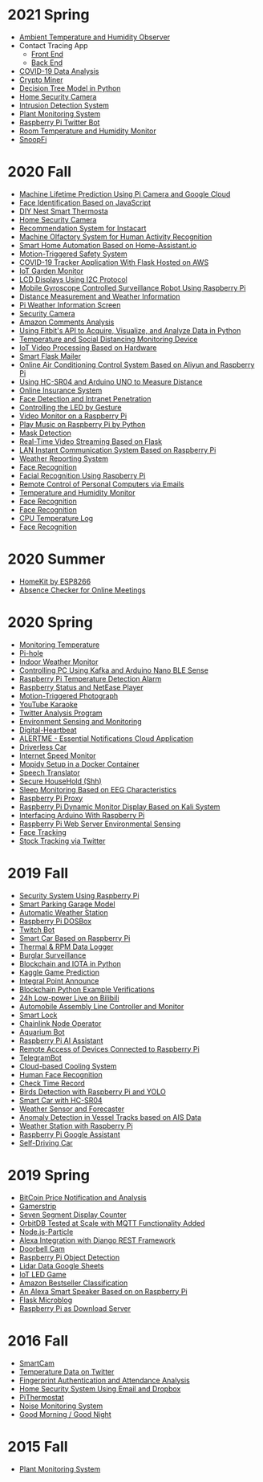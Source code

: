 # 2021 Spring

* [Ambient Temperature and Humidity Observer](https://github.com/tylercona/project)
* Contact Tracing App
  * [Front End](https://github.com/BriannaPGarland/ContactTracingApp-FrontEnd)
  * [Back End](https://github.com/BriannaPGarland/ContactTracingApp-BackEnd)
* [COVID-19 Data Analysis](https://github.com/Jraffone/EE629)
* [Crypto Miner](https://github.com/vapork/IOT)
* [Decision Tree Model in Python](https://github.com/Yuxuan291/ee629)
* [Home Security Camera](https://github.com/Ibrahim-Alqarni/IoT)
* [Intrusion Detection System](https://github.com/anasaqeel/EE-629_IoT)
* [Plant Monitoring System](https://github.com/errski/EE629IoT)
* [Raspberry Pi Twitter Bot](https://github.com/bip63/EE629)
* [Room Temperature and Humidity Monitor](https://github.com/wastelander47/629IoT/tree/main/Project)
* [SnoopFi](https://github.com/jtrugman/SnoopFi)

# 2020 Fall

* [Machine Lifetime Prediction Using Pi Camera and Google Cloud](https://github.com/ace26597/EE-629-Project_Augmented-Reality-based-Smart-Manufacuturing)
* [Face Identification Based on JavaScript](https://github.com/Jugram-Chen/EE629Project)
* [DIY Nest Smart Thermosta](https://github.com/ndimaria/IoT)
* [Home Security Camera](https://github.com/HenryFung-SIT/EE-629-Repository)
* [Recommendation System for Instacart](https://github.com/ShengyuHu/EE629/tree/master/Project)
* [Machine Olfactory System for Human Activity Recognition](https://github.com/xhu29/EE629-IoT)
* [Smart Home Automation Based on Home-Assistant.io](https://github.com/Gry1995/Iot-Project)
* [Motion-Triggered Safety System](https://github.com/rasalaslu/EE-629)
* [COVID-19 Tracker Application With Flask Hosted on AWS](https://github.com/mzq737/COVID-19-Tracker)
* [IoT Garden Monitor](https://github.com/gmohamedstevens/EE629_IoT_Garden)
* [LCD Displays Using I2C Protocol](https://github.com/gousemoodhin/EE629_course)
* [Mobile Gyroscope Controlled Surveillance Robot Using Raspberry Pi](https://github.com/SenSudi/EE-629-IoT/tree/FinalProject-RaspberryPi_robot)
* [Distance Measurement and Weather Information](https://github.com/abdulellah8777/EE-629-project)
* [Pi Weather Information Screen](https://github.com/henry90/EE-629_IoT)
* [Security Camera](https://github.com/ashokouh/EE-629A)
* [Amazon Comments Analysis](https://github.com/JYS333/AmazonCommentsAnalysis)
* [Using Fitbit's API to Acquire, Visualize, and Analyze Data in Python](https://github.com/tehreemt/EE629-InternetOfThings/tree/master/Final_Project)
* [Temperature and Social Distancing Monitoring Device](https://github.com/drouendal/EE629DVR)
* [IoT Video Processing Based on Hardware](https://github.com/Crispangle/EE629-IOT/tree/master/project)
* [Smart Flask Mailer](https://github.com/MingyuYao/EE629-IoT/tree/master/Project)
* [Online Air Conditioning Control System Based on Aliyun and Raspberry Pi](https://github.com/ChenjieJia/IOT_CJ1)
* [Using HC-SR04 and Arduino UNO to Measure Distance](https://github.com/jyfly819/jyfly/tree/master/project)
* [Online Insurance System](https://github.com/kongdayan/EE-629-IoT)
* [Face Detection and Intranet Penetration](https://github.com/Ostrich96/iot-JichenLi)
* [Controlling the LED by Gesture](https://github.com/15522361091/EE629-IoT)
* [Video Monitor on a Raspberry Pi](https://github.com/YUEQIN18/IoT)
* [Play Music on Raspberry Pi by Python](https://github.com/Yipeng-sun97/IOT)
* [Mask Detection](https://github.com/alitootoon/Mask-detection)
* [Real-Time Video Streaming Based on Flask](https://github.com/JiaqiTu/EE629-IOT)
* [LAN Instant Communication System Based on Raspberry Pi](https://github.com/plkjiet/mygit)
* [Weather Reporting System](https://github.com/kai-w0/EE629/tree/master/project)
* [Face Recognition](https://github.com/Xeyi/EE-IoT)
* [Facial Recognition Using Raspberry Pi](https://github.com/bxiong1/stevensEE629)
* [Remote Control of Personal Computers via Emails](https://github.com/diy16102/iot.ydc)
* [Temperature and Humidity Monitor](https://github.com/yijirong/iot)
* [Face Recognition](https://github.com/fzxqb/EE629)
* [Face Recognition](https://github.com/SteveZwl/Face-Recognition)
* [CPU Temperature Log](https://github.com/mackenzie4148/Temperature-Log)
* [Face Recognition](https://github.com/Dongfang777/EE629)

# 2020 Summer

* [HomeKit by ESP8266](https://github.com/hanzhenglong/homekit-by-esp8266-) <!--Zhenglong Han-->
* [Absence Checker for Online Meetings](https://github.com/Travel-Cat/Travel-Cat.github.io) <!--Yibin Wang-->

# 2020 Spring

* [Monitoring Temperature](https://github.com/AbdullahAlnutayfat/EE-629-A/tree/master/finalproject) <!--Abdullah Alnutayfat-->
* [Pi-hole](https://github.com/mbozinov/EE-629-IoT) <!--Mitko Bozinov, Ethan Jones-->
* [Indoor Weather Monitor](https://github.com/lun-weichang/EE629_S2020) <!--Lun-Wei Chang-->
* [Controlling PC Using Kafka and Arduino Nano BLE Sense](https://github.com/csash7/raspberrypi) <!--Seshasai Chaturvedula-->
* [Raspberry Pi Temperature Detection Alarm](https://github.com/lilburger/EE629/tree/master/CPU%20Temperature%20of%20raspeberry%20pi) <!--Junyan Chen-->
* [Raspberry Status and NetEase Player](https://github.com/ChenWei1018/EE629-IOT) <!--Wei Chen-->
* [Motion-Triggered Photograph](https://github.com/pding5/ee629) <!--Peizhi Ding-->
* [YouTube Karaoke](https://github.com/ygunarso/ee629) <!--Yohanes Steven Gunarso-->
* [Twitter Analysis Program](https://github.com/nhilden1114/ee629) <!--Nicole Hilden-->
* [Environment Sensing and Monitoring](https://github.com/MrJay37/EE629_Project_Environment_Sensing) <!--Sanket Jain, Mansi Joshi, Neel Haria-->
* [Digital-Heartbeat](https://github.com/jmac97/Digital-Heartbeat) <!--Julie McEldoon-->
* [ALERTME - Essential Notifications Cloud Application](https://github.com/jeshu54/Hubmaster) <!--Avro Mukherjee-->
* [Driverless Car](https://github.com/AbhinandanNuli/IoT-Autonomous-Robocar) <!--Abhinandan Nuli-->
* [Internet Speed Monitor](https://github.com/Nisarg9196/EE629_Internet_Speed_Monitor) <!--Nisarg Parikh-->
* [Mopidy Setup in a Docker Container](https://github.com/lpasquar/ee629) <!--Luca Pasquariello-->
* [Speech Translator](https://github.com/pavanpp15/IoT) <!--Pavan Patel-->
* [Secure HouseHold (Shh)](https://github.com/danpinto97/EE629) <!--Daniel Pinto-->
* [Sleep Monitoring Based on EEG Characteristics](https://github.com/shichao4657125/EE629FinalProject) <!--Chao Shi-->
* [Raspberry Pi Proxy](https://github.com/awalker2/EE-629-IOT/tree/master/pi-proxy-project) <!--Alex Walker-->
* [Raspberry Pi Dynamic Monitor Display Based on Kali System](https://github.com/yinghaowang95/EE629-Course) <!--Yinghao Wang-->
* [Interfacing Arduino With Raspberry Pi](https://github.com/jasperxu1233/EE-629) <!--Haojie Xu-->
* [Raspberry Pi Web Server Environmental Sensing](https://github.com/Mounika-2197/IoT-Project) <!--Mounika Yakasiri-->
* [Face Tracking](https://github.com/hejunzhan/EE629/tree/master/ee629) <!--Hejun Zhan-->
* [Stock Tracking via Twitter](https://github.com/zhusiyuan-456/cpe-629-Iot) <!--Siyuan Zhu-->

# 2019 Fall

* [Security System Using Raspberry Pi](https://github.com/sooryanivedhaashokan/IoT-security-system-using-Raspberry-Pi) <!--Soorya Ashokan-->
* [Smart Parking Garage Model](https://github.com/tcarbona/IoT) <!--Thomas Carbonaro-->
* [Automatic Weather Station](https://github.com/hcchang501/EE629-IOT-Automatic-Weather-Station-Project) <!--Han-Chung Chang-->
* [Raspberry Pi DOSBox](https://sites.google.com/stevens.edu/iot-ee629yixie/project/dos-game) <!--Yixie Chen-->
* [Twitch Bot](https://sites.google.com/stevens.edu/iot-ee629yixie/project/twitch-bot) <!--Yixie Chen-->
* [Smart Car Based on Raspberry Pi](https://github.com/xhe27/iot_Xintang_He) <!--Xintang He-->
* [Thermal & RPM Data Logger](https://sites.google.com/stevens.edu/pranati/home/data-logger-using-raspberry-pi) <!--Pranati Kaza-->
* [Burglar Surveillance](https://github.com/likaistevens/Graduate/tree/master/629_IOT) <!--Kai Li-->
* [Blockchain and IOTA in Python](https://github.com/Lizhujie/raspi_blockchain-and-Iota) <!--Zhujie Li-->
* [Kaggle Game Prediction](https://github.com/Lizhujie/Kaggle_Game_prediction) <!--Zhujie Li-->
* [Integral Point Announce](https://github.com/fengliu1227/Feng_Liu) <!--Feng Liu-->
* [Blockchain Python Example Verifications](https://sites.google.com/view/yuanl/home/final-project) <!--Yuan Liu-->
* [24h Low-power Live on Bilibili](https://github.com/YueranLiu/629) <!--Yueran Liu-->
* [Automobile Assembly Line Controller and Monitor](https://github.com/Chappelliu/IoTproject) <!--Yufeng Liu-->
* [Smart Lock](https://github.com/hungrylz/Iot_courses) <!--Zheng Liu-->
* [Chainlink Node Operator](https://sites.google.com/stevens.edu/ece629aldin/project) <!--Aldin Llolla-->
* [Aquarium Bot](https://github.com/jmac97/Aquarium-Bot) <!--Julie McEldoon-->
* [Raspberry Pi AI Assistant](https://github.com/monamim1989/Raspberry-Pi-AI-Assistant) <!--Raveena Mehta, Monami Mukhopadhyay, Rida Zainab-->
* [Remote Access of Devices Connected to Raspberry Pi](https://github.com/JeetPatel301095/EE-629-IOT) <!--Jeet Patel-->
* [TelegramBot](https://github.com/RohanRatwani/Telegram_Bot) <!--Rohan Ratwani, Kishan Teli-->
* [Cloud-based Cooling System](https://github.com/R9MX4/iot) <!--Mingxin Ruan-->
* [Human Face Recognition](https://github.com/YiTian0902/lot) <!--Yi Tian-->
* [Check Time Record](https://github.com/540792740/Iot_project_time_checkin_checkout) <!--Jiawei Wang-->
* [Birds Detection with Raspberry Pi and YOLO](https://github.com/wruochao19/Deep-learning-camera) <!--Ruochao Weng-->
* [Smart Car with HC-SR04](https://github.com/jxie10/EE629Project) <!--Jiajiang Xie-->
* [Weather Sensor and Forecaster](https://github.com/xuhuajie19/629) <!--Huajie Xu-->
* [Anomaly Detection in Vessel Tracks based on AIS Data](https://github.com/BigHairyYak/SRI-2019-AIS-Anomaly-Detection) <!--Samuel Yakovlev-->
* [Weather Station with Raspberry Pi](https://github.com/xiaolinyang927/iot) <!--Xiaolin Yang-->
* [Raspberry Pi Google Assistant](https://github.com/stlchz/Raspberry-Pi-Google-Assistant) <!--Peiyao Zhang-->
* [Self-Driving Car](https://sites.google.com/stevens.edu/qianwen-zhao/iot-project) <!--Qianwen Zhao-->

# 2019 Spring

* [BitCoin Price Notification and Analysis](https://github.com/AyushiCh/Bitcoin-Price-Notification-and-Analysis-) <!--Abrar Alam, Ayushi Chaturvedi, Shreyansh Sharma-->
* [Gamerstrip](https://github.com/SatyaSujitPasupuleti/gamerstrip) <!--Vikram Arunkumar, Satya Pasupuleti-->
* [Seven Segment Display Counter](https://github.com/tburrell7/Seven-Segment-Display-Counter#seven-segment-display-counter) <!--Thomas Burrell-->
* [OrbitDB Tested at Scale with MQTT Functionality Added](https://github.com/KyraDiF/EE629_final_project) <!--Kyra DiFrancesco-->
* [Node.js-Particle](https://github.com/jfeldman24/Node.js-Particle) <!--Joshua Feldman-->
* [Alexa Integration with Django REST Framework](https://github.com/TheFish1996/IOT-Project) <!--Jonathan Fishkin and Omar Elshayeb-->
* [Doorbell Cam](https://github.com/dgenshei/doorbellcam-iot-project) <!--David Gensheimer-->
* [Raspberry Pi Object Detection](https://github.com/SDxs5/raspberry_pi_object_detection) <!--Mingju He-->
* [Lidar Data Google Sheets](https://github.com/BrettHoltzman/Lidar_Data_Google_Sheets) <!--Brett Holtzman-->
* [IoT LED Game](https://github.com/512seanjones/iot_led_game) <!--Sean Jones-->
* [Amazon Bestseller Classification](https://github.com/Millymiss/EE-629-iot-Finalproject) <!--Bowen Li-->
* [An Alexa Smart Speaker Based on on Raspberry Pi](https://github.com/JCLiLC/EE629-Project-Pi-Alexa) <!--Jiangchuan Li-->
* [Flask Microblog](https://github.com/homsluo/Flask_Microblog) <!--Yuqing Luo-->
* [Raspberry Pi as Download Server](https://github.com/YifangY/IoTProject2019) <!--Yifang Yuan-->

# 2016 Fall

* [SmartCam](https://github.com/touqeer-ahmad/SmartCam) <!--Touqeer Ahmad-->
* [Temperature Data on Twitter](https://github.com/touqeer-ahmad/tweaks) <!--Touqeer Ahmad, Nishil Parikh-->
* [Fingerprint Authentication and Attendance Analysis](https://github.com/touqeer-ahmad/zfm60) <!--Touqeer Ahmad, Nishil Parikh-->
* [Home Security System Using Email and Dropbox](https://github.com/yanldst/Home-Security-System) <!--Mofadal Alymani, Hassan Bediry, Lei Yan, Ahmed Abdalla, Arpit Nagbhidkar-->
* [PiThermostat](https://github.com/xcong1/810PiThermostat) <!--Xiaotian Cong, Liuyi Chen-->
* [Noise Monitoring System](https://github.com/djdietrick/djangoNoiseMonitoring) <!--David Dietrick, Lucy Morcos-->
* [Good Morning / Good Night](https://github.com/Daniel0729/moring_night) <!--Matthew Melachrinos, Songnian Yin-->

# 2015 Fall

* [Plant Monitoring System](https://github.com/rafaelbezerra-dev/PlantMonitoringSystem) <!--Rafael Nascimento Bezerra-->
